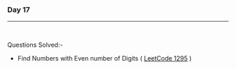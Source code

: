 ### Day 17

<hr>
<br>

Questions Solved:-

- Find Numbers with Even number of Digits ( [LeetCode 1295](https://leetcode.com/problems/find-numbers-with-even-number-of-digits/) )